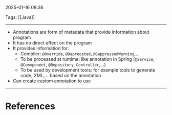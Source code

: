 2025-01-16 08:36

Tags: [[Java]] 

---

- Annotations are form of metadata that provide information about program
- It has no direct effect on the program
- It provides information for:
	- Compiler: `@Override`, `@Deprecated`, `@SuppressedWarning`,...
	- To be processed at runtime: like annotation in Spring (`@Service`, `@Commponent`, `@Repository`, `Controller`,...)
	- To be used by development tools: for example tools to generate code, XML,... based on the annotation
- Can create custom annotation to use

---
# References